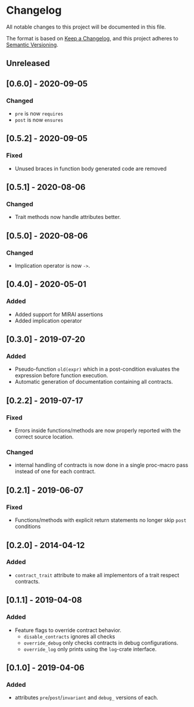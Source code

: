  # Changelog
All notable changes to this project will be documented in this file.

The format is based on [Keep a Changelog](https://keepachangelog.com/en/1.0.0/),
and this project adheres to [Semantic Versioning](https://semver.org/spec/v2.0.0.html).

## Unreleased

## [0.6.0] - 2020-09-05
### Changed
- `pre` is now `requires`
- `post` is now `ensures`

## [0.5.2] - 2020-09-05
### Fixed
- Unused braces in function body generated code are removed

## [0.5.1] - 2020-08-06
### Changed
- Trait methods now handle attributes better.

## [0.5.0] - 2020-08-06
### Changed
- Implication operator is now `->`.

## [0.4.0] - 2020-05-01
### Added
- Added support for MIRAI assertions
- Added implication operator

## [0.3.0] - 2019-07-20
### Added
- Pseudo-function `old(expr)` which in a post-condition evaluates the expression before function execution.
- Automatic generation of documentation containing all contracts.

## [0.2.2] - 2019-07-17
### Fixed
- Errors inside functions/methods are now properly reported with the correct source location.
### Changed
- internal handling of contracts is now done in a single proc-macro pass instead of one for each contract.

## [0.2.1] - 2019-06-07
### Fixed
- Functions/methods with explicit return statements no longer skip `post` conditions

## [0.2.0] - 2014-04-12
### Added
- `contract_trait` attribute to make all implementors of a trait respect contracts.

## [0.1.1] - 2019-04-08
### Added
- Feature flags to override contract behavior.
  - `disable_contracts` ignores all checks
  - `override_debug` only checks contracts in debug configurations.
  - `override_log` only prints using the `log`-crate interface.

## [0.1.0] - 2019-04-06
### Added
- attributes `pre`/`post`/`invariant` and `debug_` versions of each.













